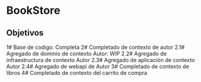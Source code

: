 # BookStore

## Objetivos

1# Base de codigo: Completa
2# Completado de contexto de autor
2.1# Agregado de dominio de contexto Autor: WIP
2.2# Agregado de infraestructura de contexto Autor
2.3# Agregado de aplicación de contexto Autor
2.4# Agregado de webapi de Autor
3# Completado de contexto de libros
4# Completado de contexto del carrito de compra
